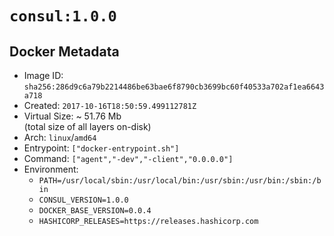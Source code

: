 # `consul:1.0.0`

## Docker Metadata

- Image ID: `sha256:286d9c6a79b2214486be63bae6f8790cb3699bc60f40533a702af1ea6643a718`
- Created: `2017-10-16T18:50:59.499112781Z`
- Virtual Size: ~ 51.76 Mb  
  (total size of all layers on-disk)
- Arch: `linux`/`amd64`
- Entrypoint: `["docker-entrypoint.sh"]`
- Command: `["agent","-dev","-client","0.0.0.0"]`
- Environment:
  - `PATH=/usr/local/sbin:/usr/local/bin:/usr/sbin:/usr/bin:/sbin:/bin`
  - `CONSUL_VERSION=1.0.0`
  - `DOCKER_BASE_VERSION=0.0.4`
  - `HASHICORP_RELEASES=https://releases.hashicorp.com`
